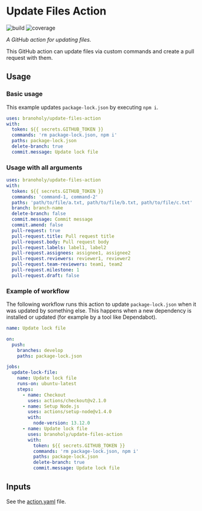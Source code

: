 # Update Files Action

![build](https://img.shields.io/github/workflow/status/branoholy/update-files-action/CI/develop)
![coverage](https://img.shields.io/codecov/c/github/branoholy/update-files-action/develop)

_A GitHub action for updating files._

This GitHub action can update files via custom commands and create a pull request with them.

## Usage

### Basic usage

This example updates `package-lock.json` by executing `npm i`.

```yaml
uses: branoholy/update-files-action
with:
  token: ${{ secrets.GITHUB_TOKEN }}
  commands: 'rm package-lock.json, npm i'
  paths: package-lock.json
  delete-branch: true
  commit.message: Update lock file
```

### Usage with all arguments

```yaml
uses: branoholy/update-files-action
with:
  token: ${{ secrets.GITHUB_TOKEN }}
  commands: 'command-1, command-2'
  paths: 'path/to/file/a.txt, path/to/file/b.txt, path/to/file/c.txt'
  branch: branch-name
  delete-branch: false
  commit.message: Commit message
  commit.amend: false
  pull-request: true
  pull-request.title: Pull request title
  pull-request.body: Pull request body
  pull-request.labels: label1, label2
  pull-request.assignees: assignee1, assignee2
  pull-request.reviewers: reviewer1, reviewer2
  pull-request.team-reviewers: team1, team2
  pull-request.milestone: 1
  pull-request.draft: false
```

### Example of workflow

The following workflow runs this action to update `package-lock.json` when it was updated by something else. This happens when a new dependency is installed or updated (for example by a tool like Dependabot).

```yaml
name: Update lock file

on:
  push:
    branches: develop
    paths: package-lock.json

jobs:
  update-lock-file:
    name: Update lock file
    runs-on: ubuntu-latest
    steps:
      - name: Checkout
        uses: actions/checkout@v2.1.0
      - name: Setup Node.js
        uses: actions/setup-node@v1.4.0
        with:
          node-version: 13.12.0
      - name: Update lock file
        uses: branoholy/update-files-action
        with:
          token: ${{ secrets.GITHUB_TOKEN }}
          commands: 'rm package-lock.json, npm i'
          paths: package-lock.json
          delete-branch: true
          commit.message: Update lock file
```

## Inputs

See the [action.yaml](action.yaml) file.
